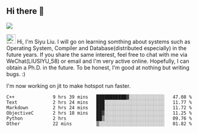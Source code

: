 


<!--
**liusy58/liusy58** is a ✨ _special_ ✨ repository because its `README.md` (this file) appears on your GitHub profile.

Here are some ideas to get you started:

- 🔭 I’m currently working on ...
- 🌱 I’m currently learning ...
- 👯 I’m looking to collaborate on ...
- 🤔 I’m looking for help with ...
- 💬 Ask me about ...
- 📫 How to reach me: ...
- 😄 Pronouns: ...
- ⚡ Fun fact: ...
-->
<!--
![](https://komarev.com/ghpvc/?username=liusy58&color=brightgreen&label=PROFILE+VIEWS)




- 🔭 I’m currently working on my .
- 📫 How to reach me:plz contact me by [email](liusy58@,ail2.sysu.edu.cn) or WeChat(LIUSIYU_58)
- 🏫 I'm an undergraduate in Sun-Yat-sen University majoring in the computer science. Expected to graduate in Spring 2021.
- 👯 I'm now interested in System such as OS, Compiler and Database. 
- 🤔 I’m looking for help with Database System.
-->

## Hi there 👋
![](https://komarev.com/ghpvc/?username=liusy58&color=brightgreen&label=PROFILE+VIEWS)


<img height="25" src='https://qpluspicture.oss-cn-beijing.aliyuncs.com/6LjjQA/Hi.gif' alt='Hi' width="24"/> Hi, I'm Siyu Liu. I will go on learning somthing about systems such as Operating System, Compiler and Database(distributed especially) in the future years. If you share the same interest, feel free to chat with me via WeChat(LIUSIYU_58) or email and I'm very active online. Hopefully, I can obtain a Ph.D. in the future. To be honest, I'm good at nothing but writing bugs. :)
<p></p>

I'm now working on jit to make hotspot run faster.



 <!--START_SECTION:waka-->

```text
C++              9 hrs 39 mins   ███████████▓░░░░░░░░░░░░░   47.08 %
Text             2 hrs 24 mins   ███░░░░░░░░░░░░░░░░░░░░░░   11.77 %
Markdown         2 hrs 24 mins   ███░░░░░░░░░░░░░░░░░░░░░░   11.72 %
ObjectiveC       2 hrs 18 mins   ██▓░░░░░░░░░░░░░░░░░░░░░░   11.25 %
Python           2 hrs           ██▒░░░░░░░░░░░░░░░░░░░░░░   09.76 %
Other            22 mins         ▒░░░░░░░░░░░░░░░░░░░░░░░░   01.82 %
```

<!--END_SECTION:waka-->
